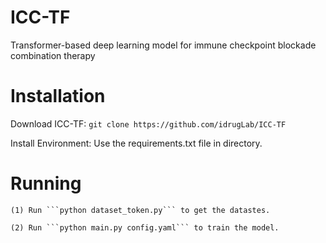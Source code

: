 # ICC-TF
Transformer-based deep learning model for immune checkpoint blockade combination therapy


# Installation
Download ICC-TF:
```git clone https://github.com/idrugLab/ICC-TF```

Install Environment:
Use the requirements.txt file in directory.


# Running

    (1) Run ```python dataset_token.py``` to get the datastes.
    
    (2) Run ```python main.py config.yaml``` to train the model.
